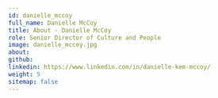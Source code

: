 ```yaml
---
id: danielle_mccoy
full_name: Danielle McCoy
title: About - Danielle McCoy
role: Senior Director of Culture and People
image: danielle_mccoy.jpg
about:
github:
linkedin: https://www.linkedin.com/in/danielle-kem-mccoy/
weight: 5
sitemap: false
---
```

